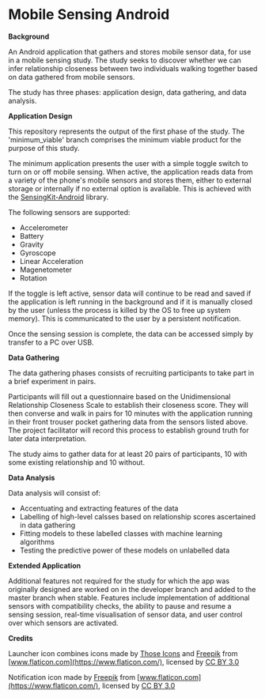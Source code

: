 # Mobile Sensing Android

**Background**

An Android application that gathers and stores mobile sensor data, for use in a mobile sensing study. The study seeks to discover whether we can infer relationship closeness between two individuals walking together based on data gathered from mobile sensors.

The study has three phases: application design, data gathering, and data analysis.

**Application Design**

This repository represents the output of the first phase of the study. The 'minimum_viable' branch comprises the minimum viable product for the purpose of this study.

The minimum application presents the user with a simple toggle switch to turn on or off mobile sensing. When active, the application reads data from a variety of the phone's mobile sensors and stores them, either to external storage or internally if no external option is available. This is achieved with the [SensingKit-Android](https://github.com/SensingKit/SensingKit-Android) library.

The following sensors are supported:

- Accelerometer
- Battery
- Gravity
- Gyroscope
- Linear Acceleration
- Magenetometer
- Rotation

If the toggle is left active, sensor data will continue to be read and saved if the application is left running in the background and if it is manually closed by the user (unless the process is killed by the OS to free up system memory). This is communicated to the user by a persistent notification.

Once the sensing session is complete, the data can be accessed simply by transfer to a PC over USB.

**Data Gathering**

The data gathering phases consists of recruiting participants to take part in a brief experiment in pairs. 

Participants will fill out a questionnaire based on the Unidimensional Relationship Closeness Scale to establish their closeness score. They will then converse and walk in pairs for 10 minutes with the application running in their front trouser pocket gathering data from the sensors listed above. The project facilitator will record this process to establish ground truth for later data interpretation. 

The study aims to gather data for at least 20 pairs of participants, 10 with some existing relationship and 10 without.

**Data Analysis**

Data analysis will consist of: 

- Accentuating and extracting features of the data
- Labelling of high-level calsses based on relationship scores ascertained in data gathering
- Fitting models to these labelled classes with machine learning algorithms
- Testing the predictive power of these models on unlabelled data

**Extended Application**

Additional features not required for the study for which the app was originally designed are worked on in the developer branch and added to the master branch when stable. Features include implementation of additional sensors with compatibility checks, the ability to pause and resume a sensing session, real-time visualisation of sensor data, and user control over which sensors are activated.

**Credits**

Launcher icon combines icons made by [Those Icons](https://www.flaticon.com/authors/those-icons) and [Freepik](http://www.freepik.com) from [www.flaticon.com](https://www.flaticon.com/), licensed by [CC BY 3.0](http://creativecommons.org/licenses/by/3.0/)

Notification icon made by [Freepik](http://www.freepik.com) from [www.flaticon.com](https://www.flaticon.com/), licensed by [CC BY 3.0](http://creativecommons.org/licenses/by/3.0/)
